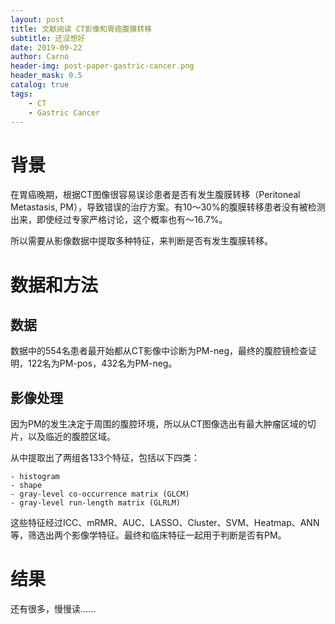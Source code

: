 ```yaml
---
layout: post
title: 文献阅读 CT影像和胃癌腹膜转移
subtitle: 还没想好
date: 2019-09-22
author: Carno
header-img: post-paper-gastric-cancer.png
header_mask: 0.5
catalog: true
tags:
	- CT
	- Gastric Cancer
---
```




# 背景

在胃癌晚期，根据CT图像很容易误诊患者是否有发生腹膜转移（Peritoneal Metastasis, PM），导致错误的治疗方案。有10～30%的腹膜转移患者没有被检测出来，即使经过专家严格讨论，这个概率也有～16.7%。



所以需要从影像数据中提取多种特征，来判断是否有发生腹膜转移。



# 数据和方法

## 数据

数据中的554名患者最开始都从CT影像中诊断为PM-neg，最终的腹腔镜检查证明，122名为PM-pos，432名为PM-neg。

## 影像处理

因为PM的发生决定于周围的腹腔环境，所以从CT图像选出有最大肿瘤区域的切片，以及临近的腹腔区域。



从中提取出了两组各133个特征，包括以下四类：

	- histogram
	- shape
	- gray-level co-occurrence matrix (GLCM)
	- gray-level run-length matrix (GLRLM)

这些特征经过ICC、mRMR、AUC、LASSO、Cluster、SVM、Heatmap、ANN等，筛选出两个影像学特征。最终和临床特征一起用于判断是否有PM。



# 结果

还有很多，慢慢读……